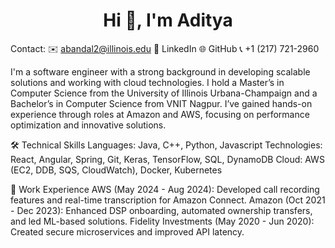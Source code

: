 <h1 align="center">Hi 👋, I'm Aditya</h1>


Contact:
✉️ abandal2@illinois.edu
🔗 LinkedIn
🌐 GitHub
📞 +1 (217) 721-2960

I'm a software engineer with a strong background in developing scalable solutions and working with cloud technologies. I hold a Master’s in Computer Science from the University of Illinois Urbana-Champaign and a Bachelor’s in Computer Science from VNIT Nagpur. I’ve gained hands-on experience through roles at Amazon and AWS, focusing on performance optimization and innovative solutions.

🛠 Technical Skills
Languages: Java, C++, Python, Javascript 
Technologies: React, Angular, Spring, Git, Keras, TensorFlow, SQL, DynamoDB
Cloud: AWS (EC2, DDB, SQS, CloudWatch), Docker, Kubernetes

💼 Work Experience
AWS (May 2024 - Aug 2024): Developed call recording features and real-time transcription for Amazon Connect.
Amazon (Oct 2021 - Dec 2023): Enhanced DSP onboarding, automated ownership transfers, and led ML-based solutions.
Fidelity Investments (May 2020 - Jun 2020): Created secure microservices and improved API latency.
